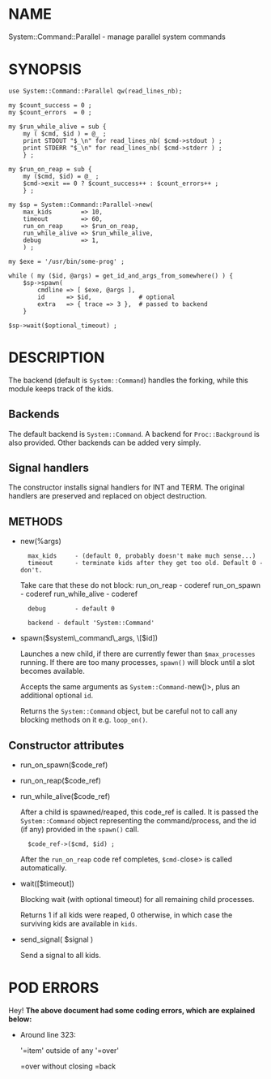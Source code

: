 # NAME

System::Command::Parallel - manage parallel system commands

# SYNOPSIS

    use System::Command::Parallel qw(read_lines_nb);

    my $count_success = 0 ;
    my $count_errors  = 0 ;

    my $run_while_alive = sub {
        my ( $cmd, $id ) = @_ ;
        print STDOUT "$_\n" for read_lines_nb( $cmd->stdout ) ;
        print STDERR "$_\n" for read_lines_nb( $cmd->stderr ) ;
        } ;

    my $run_on_reap = sub {
        my ($cmd, $id) = @_ ;
        $cmd->exit == 0 ? $count_success++ : $count_errors++ ;
        } ;

    my $sp = System::Command::Parallel->new(
        max_kids        => 10,
        timeout         => 60,
        run_on_reap     => $run_on_reap,
        run_while_alive => $run_while_alive,
        debug           => 1,
        ) ;

    my $exe = '/usr/bin/some-prog' ;

    while ( my ($id, @args) = get_id_and_args_from_somewhere() ) {
        $sp->spawn(
            cmdline => [ $exe, @args ],
            id      => $id,             # optional
            extra   => { trace => 3 },  # passed to backend
        }

    $sp->wait($optional_timeout) ;

# DESCRIPTION

The backend (default is `System::Command`) handles the
forking, while this module keeps track of the kids.

## Backends

The default backend is `System::Command`. A backend for `Proc::Background` is also provided.
Other backends can be added very simply.

## Signal handlers

The constructor installs signal handlers for INT and TERM. The original handlers are
preserved and replaced on object destruction.

## METHODS

- new(%args)

        max_kids     - (default 0, probably doesn't make much sense...)
        timeout      - terminate kids after they get too old. Default 0 - don't.

    Take care that these do not block:
        run\_on\_reap  - coderef
        run\_on\_spawn - coderef
        run\_while\_alive - coderef

        debug        - default 0

        backend - default 'System::Command'

- spawn($system\_command\_args, \[$id\])

    Launches a new child, if there are currently fewer than `$max_processes` running.
    If there are too many processes, `spawn()` will block until a slot becomes available.

    Accepts the same arguments as `System::Command-`new()>, plus an additional
    optional `id`.

    Returns the `System::Command` object, but be careful not to call any blocking
    methods on it e.g. `loop_on()`.

## Constructor attributes

- run\_on\_spawn($code\_ref)
- run\_on\_reap($code\_ref)
- run\_while\_alive($code\_ref)

    After a child is spawned/reaped, this code\_ref is called. It is passed the `System::Command`
    object representing the command/process, and the id (if any) provided in the `spawn()`
    call.

        $code_ref->($cmd, $id) ;

    After the `run_on_reap` code ref completes, `$cmd-`close> is called automatically.

- wait(\[$timeout\])

    Blocking wait (with optional timeout) for all remaining child processes.

    Returns 1 if all kids were reaped, 0 otherwise, in which case the surviving kids
    are available in `kids`.

- send\_signal( $signal )

    Send a signal to all kids.

# POD ERRORS

Hey! **The above document had some coding errors, which are explained below:**

- Around line 323:

    '=item' outside of any '=over'

    &#x3d;over without closing =back
